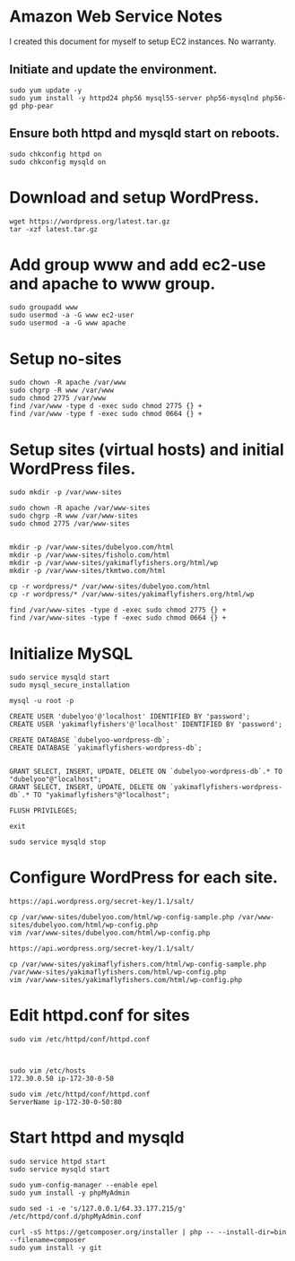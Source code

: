 # Amazon Web Service Notes

I created this document for myself to setup EC2 instances. No warranty.

## Initiate and update the environment.

```
sudo yum update -y
sudo yum install -y httpd24 php56 mysql55-server php56-mysqlnd php56-gd php-pear
```

## Ensure both httpd and mysqld start on reboots.

```
sudo chkconfig httpd on
sudo chkconfig mysqld on
```

# Download and setup WordPress.

```
wget https://wordpress.org/latest.tar.gz
tar -xzf latest.tar.gz
```

# Add group www and add ec2-use and apache to www group.

```
sudo groupadd www
sudo usermod -a -G www ec2-user
sudo usermod -a -G www apache
```

# Setup no-sites

```
sudo chown -R apache /var/www
sudo chgrp -R www /var/www
sudo chmod 2775 /var/www
find /var/www -type d -exec sudo chmod 2775 {} +
find /var/www -type f -exec sudo chmod 0664 {} +
```

# Setup sites (virtual hosts) and initial WordPress files.

```
sudo mkdir -p /var/www-sites

sudo chown -R apache /var/www-sites
sudo chgrp -R www /var/www-sites
sudo chmod 2775 /var/www-sites


mkdir -p /var/www-sites/dubelyoo.com/html
mkdir -p /var/www-sites/fisholo.com/html
mkdir -p /var/www-sites/yakimaflyfishers.org/html/wp
mkdir -p /var/www-sites/tkmtwo.com/html

cp -r wordpress/* /var/www-sites/dubelyoo.com/html
cp -r wordpress/* /var/www-sites/yakimaflyfishers.org/html/wp

find /var/www-sites -type d -exec sudo chmod 2775 {} +
find /var/www-sites -type f -exec sudo chmod 0664 {} +
```

# Initialize MySQL

```
sudo service mysqld start
sudo mysql_secure_installation

mysql -u root -p

CREATE USER 'dubelyoo'@'localhost' IDENTIFIED BY 'password';
CREATE USER 'yakimaflyfishers'@'localhost' IDENTIFIED BY 'password';

CREATE DATABASE `dubelyoo-wordpress-db`;
CREATE DATABASE `yakimaflyfishers-wordpress-db`;


GRANT SELECT, INSERT, UPDATE, DELETE ON `dubelyoo-wordpress-db`.* TO "dubelyoo"@"localhost";
GRANT SELECT, INSERT, UPDATE, DELETE ON `yakimaflyfishers-wordpress-db`.* TO "yakimaflyfishers"@"localhost";

FLUSH PRIVILEGES;

exit

sudo service mysqld stop
```

# Configure WordPress for each site.
```
https://api.wordpress.org/secret-key/1.1/salt/

cp /var/www-sites/dubelyoo.com/html/wp-config-sample.php /var/www-sites/dubelyoo.com/html/wp-config.php
vim /var/www-sites/dubelyoo.com/html/wp-config.php

https://api.wordpress.org/secret-key/1.1/salt/

cp /var/www-sites/yakimaflyfishers.com/html/wp-config-sample.php /var/www-sites/yakimaflyfishers.com/html/wp-config.php
vim /var/www-sites/yakimaflyfishers.com/html/wp-config.php
```

# Edit httpd.conf for sites

```
sudo vim /etc/httpd/conf/httpd.conf



sudo vim /etc/hosts
172.30.0.50 ip-172-30-0-50

sudo vim /etc/httpd/conf/httpd.conf
ServerName ip-172-30-0-50:80
```



# Start httpd and mysqld

```
sudo service httpd start
sudo service mysqld start

sudo yum-config-manager --enable epel
sudo yum install -y phpMyAdmin

sudo sed -i -e 's/127.0.0.1/64.33.177.215/g' /etc/httpd/conf.d/phpMyAdmin.conf

curl -sS https://getcomposer.org/installer | php -- --install-dir=bin --filename=composer
sudo yum install -y git
```
